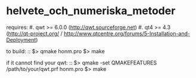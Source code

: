 helvete_och_numeriska_metoder
=============================

requires:
#. qwt >= 6.0.0 (http://qwt.sourceforge.net)
#. qt4 >= 4.3 (http://qt-project.org/ / http://www.qtcentre.org/forums/5-Installation-and-Deployment)

to build:
::
  $> qmake honm.pro
  $> make

if it cannot find your qwt:
::
  $> qmake -set QMAKEFEATURES /path/to/your/qwt.prf honm.pro
  $> make
